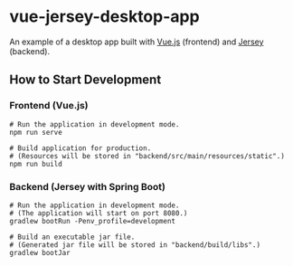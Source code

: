 # vue-jersey-desktop-app

An example of a desktop app built with [Vue.js](https://vuejs.org/index.html) (frontend) and [Jersey](https://eclipse-ee4j.github.io/jersey/) (backend).

## How to Start Development

### Frontend (Vue.js)

```shell
# Run the application in development mode.
npm run serve

# Build application for production.
# (Resources will be stored in "backend/src/main/resources/static".)
npm run build
```

### Backend (Jersey with Spring Boot)

```shell
# Run the application in development mode.
# (The application will start on port 8080.)
gradlew bootRun -Penv_profile=development

# Build an executable jar file.
# (Generated jar file will be stored in "backend/build/libs".)
gradlew bootJar
```

